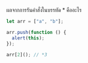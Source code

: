 ผลจากการรันคำสั่งในบรรทัด \* คืออะไร

```js
let arr = ["a", "b"];

arr.push(function () {
  alert(this);
});

arr[2](); // *3
```
